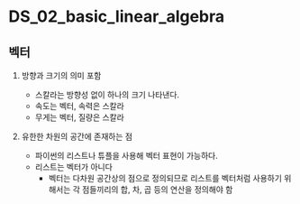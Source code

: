 # DS_02_basic_linear_algebra

## 벡터

1. 방향과 크기의 의미 포함
   - 스칼라는 방향성 없이 하나의 크기 나타낸다.
   - 속도는 벡터, 속력은 스칼라
   - 무게는 벡터, 질량은 스칼라


2. 유한한 차원의 공간에 존재하는 점
   - 파이썬의 리스트나 튜플을 사용해 벡터 표현이 가능하다.
   - 리스트는 벡터가 아니다
     - 벡터는 다차원 공간상의 점으로 정의되므로 리스트를 벡터처럼 사용하기 위해서는 각 점들끼리의 합, 차, 곱 등의 연산을 정의해야 함